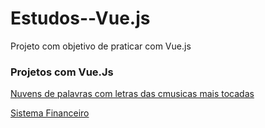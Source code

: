 # Estudos--Vue.js
Projeto com objetivo de praticar com Vue.js

### Projetos com Vue.Js

[Nuvens de palavras com letras das cmusicas mais tocadas](https://github.com/FranciscoWallison/Estudos--Vue.js/tree/master/wordCloudSpotify)

[Sistema Financeiro](https://github.com/FranciscoWallison/Laravel-Vue.js)
